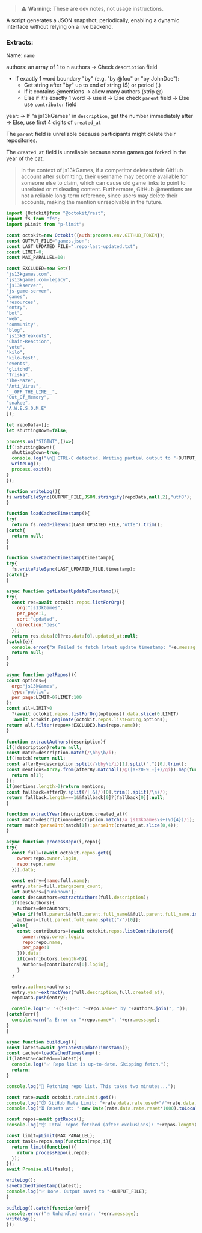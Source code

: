 
> ⚠️ **Warning:** These are dev notes, not usage instructions.

A script generates a JSON snapshot, periodically, enabling a dynamic interface without relying on a live backend.

### Extracts:

Name: `name`

authors: an array of 1 to n authors
→ Check `description` field
  - If exactly 1 word boundary "by" (e.g. "by @foo" or "by JohnDoe"):
    - Get string after "by" up to end of string ($) or period (.)
    - If it contains @mentions → allow many authors (strip @)
    - Else if it's exactly 1 word → use it
→ Else check `parent` field
→ Else use `contributor` field

year:
  → If "a js13kGames" in `description`, get the number immediately after
  → Else, use first 4 digits of `created_at`

The `parent` field is unreliable because participants might delete their repositories.

The `created_at` field is unreliable because some games got forked in the year of the cat.





> In the context of js13kGames, if a competitor deletes their GitHub account after submitting, their username may become available for someone else to claim, which can cause old game links to point to unrelated or misleading content. Furthermore, GitHub @mentions are not a reliable long-term reference, since users may delete their accounts, making the mention unresolvable in the future.





```js
import {Octokit}from "@octokit/rest";
import fs from "fs";
import pLimit from "p-limit";

const octokit=new Octokit({auth:process.env.GITHUB_TOKEN});
const OUTPUT_FILE="games.json";
const LAST_UPDATED_FILE=".repo-last-updated.txt";
const LIMIT=0;
const MAX_PARALLEL=10;

const EXCLUDED=new Set([
"js13kgames.com",
"js13kgames.com-legacy",
"js13kserver",
"js-game-server",
"games",
"resources",
"entry",
"bot",
"web",
"community",
"blog",
"js13kBreakouts",
"Chain-Reaction",
"vote",
"kilo",
"kilo-test",
"events",
"glitchd",
"Triska",
"The-Maze",
"Anti_Virus",
"__OFF_THE_LINE__",
"Out_Of_Memory",
"snakee",
"A.W.E.S.O.M.E"
]);

let repoData=[];
let shuttingDown=false;

process.on("SIGINT",()=>{
if(!shuttingDown){
  shuttingDown=true;
  console.log("\n🛑 CTRL-C detected. Writing partial output to "+OUTPUT_FILE);
  writeLog();
  process.exit();
}
});

function writeLog(){
fs.writeFileSync(OUTPUT_FILE,JSON.stringify(repoData,null,2),"utf8");
}

function loadCachedTimestamp(){
try{
  return fs.readFileSync(LAST_UPDATED_FILE,"utf8").trim();
}catch{
  return null;
}
}

function saveCachedTimestamp(timestamp){
try{
  fs.writeFileSync(LAST_UPDATED_FILE,timestamp);
}catch{}
}

async function getLatestUpdateTimestamp(){
try{
  const res=await octokit.repos.listForOrg({
    org:"js13kGames",
    per_page:1,
    sort:"updated",
    direction:"desc"
  });
  return res.data[0]?res.data[0].updated_at:null;
}catch(e){
  console.error("❌ Failed to fetch latest update timestamp: "+e.message);
  return null;
}
}

async function getRepos(){
const options={
  org:"js13kGames",
  type:"public",
  per_page:LIMIT>0?LIMIT:100
};
const all=LIMIT>0
  ?(await octokit.repos.listForOrg(options)).data.slice(0,LIMIT)
  :await octokit.paginate(octokit.repos.listForOrg,options);
return all.filter(repo=>!EXCLUDED.has(repo.name));
}

function extractAuthors(description){
if(!description)return null;
const match=description.match(/\bby\b/i);
if(!match)return null;
const afterBy=description.split(/\bby\b/i)[1].split(".")[0].trim();
const mentions=Array.from(afterBy.matchAll(/@([a-z0-9_-]+)/gi)).map(function(m){
  return m[1];
});
if(mentions.length>0)return mentions;
const fallback=afterBy.split(/[,&]/)[0].trim().split(/\s+/);
return fallback.length===1&&fallback[0]?[fallback[0]]:null;
}

function extractYear(description,created_at){
const match=description&&description.match(/a js13kGames\s+(\d{4})/i);
return match?parseInt(match[1]):parseInt(created_at.slice(0,4));
}

async function processRepo(i,repo){
try{
  const full=(await octokit.repos.get({
    owner:repo.owner.login,
    repo:repo.name
  })).data;

  const entry={name:full.name};
  entry.stars=full.stargazers_count;
  let authors=["unknown"];
  const descAuthors=extractAuthors(full.description);
  if(descAuthors){
    authors=descAuthors;
  }else if(full.parent&&full.parent.full_name&&full.parent.full_name.indexOf("/")!==-1){
    authors=[full.parent.full_name.split("/")[0]];
  }else{
    const contributors=(await octokit.repos.listContributors({
      owner:repo.owner.login,
      repo:repo.name,
      per_page:1
    })).data;
    if(contributors.length>0){
      authors=[contributors[0].login];
    }
  }

  entry.authors=authors;
  entry.year=extractYear(full.description,full.created_at);
  repoData.push(entry);

  console.log("✅ "+(i+1)+": "+repo.name+" by "+authors.join(", "));
}catch(err){
  console.warn("⚠️ Error on "+repo.name+": "+err.message);
}
}

async function buildLog(){
const latest=await getLatestUpdateTimestamp();
const cached=loadCachedTimestamp();
if(latest&&cached===latest){
  console.log("✅ Repo list is up-to-date. Skipping fetch.");
  return;
}

console.log("📡 Fetching repo list. This takes two minutes...");

const rate=await octokit.rateLimit.get();
console.log("⏱️ GitHub Rate Limit: "+rate.data.rate.used+"/"+rate.data.rate.limit);
console.log("⏳ Resets at: "+new Date(rate.data.rate.reset*1000).toLocaleString());

const repos=await getRepos();
console.log("📦 Total repos fetched (after exclusions): "+repos.length);

const limit=pLimit(MAX_PARALLEL);
const tasks=repos.map(function(repo,i){
  return limit(function(){
    return processRepo(i,repo);
  });
});
await Promise.all(tasks);

writeLog();
saveCachedTimestamp(latest);
console.log("✅ Done. Output saved to "+OUTPUT_FILE);
}

buildLog().catch(function(err){
console.error("🔥 Unhandled error: "+err.message);
writeLog();
});
```
